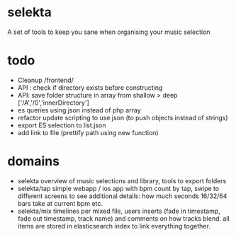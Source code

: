 # selekta
A set of tools to keep you sane when organising your music selection

# todo
- Cleanup /frontend/
- API : check if directory exists before constructing
- API: save folder structure in array from shallow > deep ['/A','/0','innerDirectory']
- es queries using json instead of php array
- refactor update scripting to use json (to push objects instead of strings)
- export ES selection to list.json
- add link to file (prettify path using new function)


# domains
- selekta
overview of music selections and library, tools to export folders
- selekta/tap
simple webapp / ios app with bpm count by tap, swipe to different screens to see additional details: how much seconds 16/32/64 bars take at current bpm etc.
- selekta/mix
timelines per mixed file, users inserts (fade in timestamp, fade out timestamp, track name) and comments on how tracks blend.
all items are stored in elasticsearch index to link everything together.
